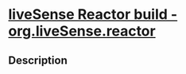 # [liveSense Reactor build - org.liveSense.reactor](http://github.com/liveSense/org.liveSense.reactor)

## Description
<UNDEFINED>
